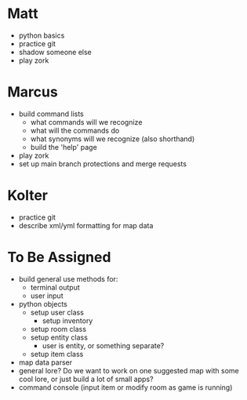# Matt
* python basics
* practice git
* shadow someone else 
* play zork

# Marcus 
* build command lists
    - what commands will we recognize
    - what will the commands do
    - what synonyms will we recognize (also shorthand)
    - build the 'help' page
* play zork
* set up main branch protections and merge requests

# Kolter
* practice git
* describe xml/yml formatting for map data 


# To Be Assigned
* build general use methods for:
    - terminal output
    - user input
* python objects
    * setup user class
        * setup inventory
    * setup room class
    * setup entity class
        - user is entity, or something separate?
    * setup item class
* map data parser
* general lore? Do we want to work on one suggested map with some cool lore, or just build a lot of small apps?
* command console (input item or modify room as game is running)
